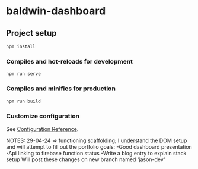# baldwin-dashboard

## Project setup
```
npm install
```

### Compiles and hot-reloads for development
```
npm run serve
```

### Compiles and minifies for production
```
npm run build
```

### Customize configuration
See [Configuration Reference](https://cli.vuejs.org/config/).

NOTES:
29-04-24 => functioning scaffolding; I understand the DOM setup and will attempt to fill out the portfolio goals:
-Good dashboard presentation
-Api linking to firebase function status
-Write a blog entry to explain stack setup
Will post these changes on new branch named 'jason-dev'
